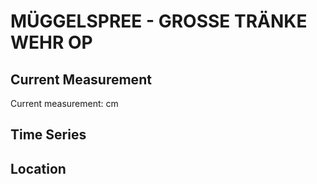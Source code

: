 # MÜGGELSPREE - GROSSE TRÄNKE WEHR OP

## Current Measurement

Current measurement: <Value topic="rivers/pegel-online/MGS/GROSSE-TRAENKE-WEHR-OP/measurementValue"/> cm

## Time Series

<TimeSeries topic="rivers/pegel-online/MGS/GROSSE-TRAENKE-WEHR-OP/measurementValue" period="week" />

## Location

<WorldMap>
  <Marker lat="52.36798824806782" lon="13.99695548164026" labelTopic="rivers/pegel-online/MGS/GROSSE-TRAENKE-WEHR-OP/measurementValue" />
</WorldMap>
